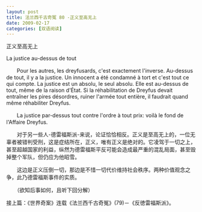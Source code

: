 ```yaml
---
layout: post
title: 法兰西千古奇冤 80 -正义至高无上
date: 2009-02-17
categories: [双语阅读]  
---
```


正义至高无上

La justice au-dessus de tout

　　Pour les autres, les dreyfusards, c'est exactement l'inverse. Au-dessus de tout, il y a la justice. Un innocent a été condamné à tort et c'est tout ce qui compte. La justice est un absolu, le seul absolu. Elle est au-dessus de tout, même de la raison d'État. Si la réhabilitation de Dreyfus devait entraîner les pires désordres, ruiner l'armée tout entière, il faudrait quand même réhabiliter Dreyfus.

　　La justice par-dessus tout contre l'ordre à tout prix: voilà le fond de l'Affaire Dreyfus.



　　对于另一些人-德雷福斯派-来说，论证恰恰相反。正义是至高无上的，一位无辜者被错判受刑，这是症结所在，正义，唯有正义是绝对的。它凌驾于一切之上，甚至超越国家的利益，纵然为德雷福斯平反可能会造成最严重的混乱局面，甚至毁掉整个军队，但仍应为他昭雪。

　　这边是正义压倒一切，那边是不惜一切代价维持社会秩序。两种价值观念之争，此乃德雷福斯事件的实质。



　　（欲知后事如何，且听下回分解）

接上篇：《世界奇案》连载《法兰西千古奇冤》(79)－《反徳雷福斯派》。
